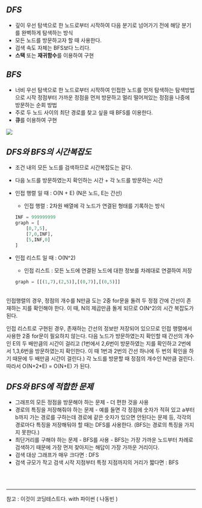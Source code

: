 ## *DFS*
- 깊이 우선 탐색으로 한 노드로부터 시작하여 다음 분기로 넘어가기 전에 해당 분기를 완벽하게 탐색하는 방식
- 모든 노드를 방문하고자 할 때 사용한다.
- 검색 속도 자체는 BFS보다 느리다.
- **스택** 또는 **재귀함수**를 이용하여 구현

## *BFS*
- 너비 우선 탐색으로 한 노드로부터 시작하여 인접한 노드를 먼저 탐색하는 탐색방법으로 시작 정점부터 가까운 정점을 먼저 방문하고 멀리 떨어져있는 정점을 나중에 방문하는 순회 방법
- 주로 두 노드 사이의 최단 경로를 찾고 싶을 때 BFS를 이용한다.
- **큐**를 이용하여 구현

**![](https://lh3.googleusercontent.com/V6HkmQE0wRfXN5u4xS0H-zVmcTGMfUvrBv_eNe4GyrQ9kkhtPEKScADtWYzc7cO9-d5TQwda80WOnYf6Zm4duPgQf1S2YsrusY7ImihgEgdBzbB5-r-k_3N_RO-xVK34hL28uDyO)**
## *DFS와 BFS의 시간복잡도*
- 조건 내의 모든 노드를 검색하므로 시간복잡도는 같다.
- 다음 노드를 방문하였는지 확인하는 시간 + 각 노드를 방문하는 시간
- 인접 행렬 일 때 : O(N + E) (N은 노드, E는 간선)

  - 인접 행렬 : 2차원 배열에 각 노드가 연결된 형태를 기록하는 방식

  ``` python
  INF = 999999999
  graph = [
      [0,7,5],
      [7,0,INF],
      [5,INF,0]
  ]
  ```

- 인접 리스트 일 때 : O(N^2)

  - 인접 리스트 : 모든 노드에 연결된 노드에 대한 정보를 차례대로 연결하여 저장

  ```python
  graph = [[(1,7),(2,5)],[(0,7)],[(0,5)]]
  ```

  
 <br>
 인접행렬의 경우, 정점의 개수를 N만큼 도는 2중 for문을 돌려 두 정점 간에 간선이 존재하는 지를 확인해야 한다. 이 때, N의 제곱만큼 돌게 되므로 O(N^2)의 시간 복잡도가 된다.
 
 인접 리스트로 구현된 경우, 존재하는 간선의 정보만 저장되어 있으므로 인접 행렬에서 사용한 2중 for문이 필요하지 않는다. 다음 노드가 방문하였는지 확인할 때 간선의 개수인 E의 두 배만큼의 시간이 걸리고 (1번에서 2,6번이 방문하였는 지를 확인하고 2번에서 1,3,6번을 방문하였는지 확인한다. 이 때 1번과 2번의 간선 하나에 두 번의 확인을 하기 때문에 두 배만큼 시간이 걸린다.) 각 노드를 방문할 때 정점의 개수인 N만큼 걸린다. 따라서 O(N+2*E) = O(N+E) 가 된다.

## *DFS와 BFS에 적합한 문제*
- 그래프의 모든 정점을 방문해야 하는 문제
		- 더 편한 것을 사용
- 경로의 특징을 저장해줘야 하는 문제
		- 예를 들면 각 정점에 숫자가 적혀 있고 a부터 b까지 가는 경로를 구하는데 경로에 같은 숫자가 있으면 안된다는 문제 등, 각각의 경로마다 특징을 저장해둬야 할 때는 DFS를 사용한다. (BFS는 경로의 특징을 가지지 못한다.)
- 최단거리를 구해야 하는 문제
		- BFS를 사용
		- BFS는 가장 가까운 노드부터 차례로 검색하기 때문에 가장 먼저 찾아지는 해답이 가장 가까운 거리이다.
- 검색 대상 그래프가 매우 크다면 : DFS
- 검색 규모가 작고 검색 시작 지점부터 특정 지점까지의 거리가 짧다면 : BFS
<br>
<br>

___

참고 : 이것이 코딩테스트다. with 파이썬 ( 나동빈 )
